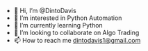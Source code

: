- 👋 Hi, I’m @DintoDavis
- 👀 I’m interested in Python Automation
- 🌱 I’m currently learning Python
- 💞️ I’m looking to collaborate on Algo Trading
- 📫 How to reach me dintodavis1@gmail.com

<!---
DintoDavis/DintoDavis is a ✨ special ✨ repository because its `README.md` (this file) appears on your GitHub profile.
You can click the Preview link to take a look at your changes.
--->

